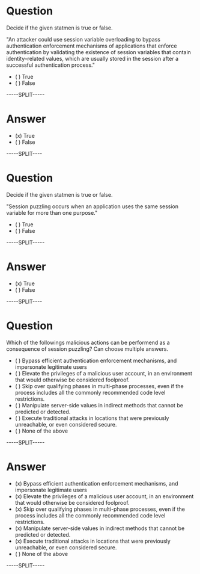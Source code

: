 # Question

Decide if the given statmen is true or false.

"An attacker could use session variable overloading to bypass authentication enforcement mechanisms of applications that enforce authentication by validating the existence of session variables that contain identity–related values, which are usually stored in the session after a successful authentication process."

* ( ) True
* ( ) False

-----SPLIT-----

# Answer

* (x) True
* ( ) False


-----SPLIT----

# Question

Decide if the given statmen is true or false.

"Session puzzling occurs when an application uses the same session variable for more than one purpose."

* ( ) True
* ( ) False

-----SPLIT-----

# Answer

* (x) True
* ( ) False


-----SPLIT----

# Question

Which of the followings malicious actions can be performend as a consequence of session puzzling? Can choose multiple answers.

* ( ) Bypass efficient authentication enforcement mechanisms, and impersonate legitimate users
* ( ) Elevate the privileges of a malicious user account, in an environment that would otherwise be considered foolproof.
* ( ) Skip over qualifying phases in multi-phase processes, even if the process includes all the commonly recommended code level restrictions.
* ( ) Manipulate server-side values in indirect methods that cannot be predicted or detected.
* ( ) Execute traditional attacks in locations that were previously unreachable, or even considered secure.
* ( ) None of the above

-----SPLIT-----

# Answer

* (x) Bypass efficient authentication enforcement mechanisms, and impersonate legitimate users
* (x) Elevate the privileges of a malicious user account, in an environment that would otherwise be considered foolproof.
* (x) Skip over qualifying phases in multi-phase processes, even if the process includes all the commonly recommended code level restrictions.
* (x) Manipulate server-side values in indirect methods that cannot be predicted or detected.
* (x) Execute traditional attacks in locations that were previously unreachable, or even considered secure.
* ( ) None of the above

-----SPLIT-----